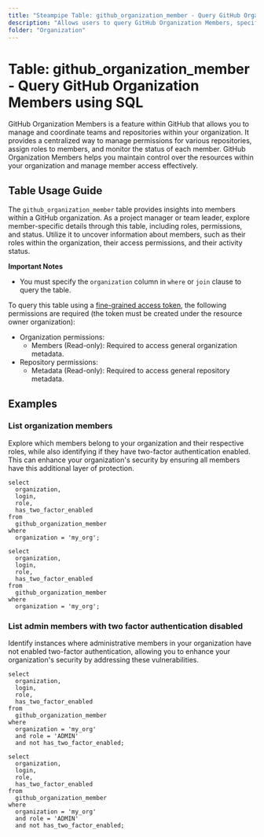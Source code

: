 ```yaml
---
title: "Steampipe Table: github_organization_member - Query GitHub Organization Members using SQL"
description: "Allows users to query GitHub Organization Members, specifically the details of members within an organization, providing insights into member profiles, roles, and status."
folder: "Organization"
---
```


# Table: github_organization_member - Query GitHub Organization Members using SQL

GitHub Organization Members is a feature within GitHub that allows you to manage and coordinate teams and repositories within your organization. It provides a centralized way to manage permissions for various repositories, assign roles to members, and monitor the status of each member. GitHub Organization Members helps you maintain control over the resources within your organization and manage member access effectively.

## Table Usage Guide

The `github_organization_member` table provides insights into members within a GitHub organization. As a project manager or team leader, explore member-specific details through this table, including roles, permissions, and status. Utilize it to uncover information about members, such as their roles within the organization, their access permissions, and their activity status.

**Important Notes**

- You must specify the `organization` column in `where` or `join` clause to query the table.

To query this table using a [fine-grained access token](https://docs.github.com/en/authentication/keeping-your-account-and-data-secure/managing-your-personal-access-tokens#creating-a-fine-grained-personal-access-token), the following permissions are required (the token must be created under the resource owner organization):

- Organization permissions:
  - Members (Read-only): Required to access general organization metadata.
- Repository permissions:
  - Metadata (Read-only): Required to access general repository metadata.

## Examples

### List organization members

Explore which members belong to your organization and their respective roles, while also identifying if they have two-factor authentication enabled. This can enhance your organization's security by ensuring all members have this additional layer of protection.

```sql+postgres
select
  organization,
  login,
  role,
  has_two_factor_enabled
from
  github_organization_member
where
  organization = 'my_org';
```

```sql+sqlite
select
  organization,
  login,
  role,
  has_two_factor_enabled
from
  github_organization_member
where
  organization = 'my_org';
```

### List admin members with two factor authentication disabled

Identify instances where administrative members in your organization have not enabled two-factor authentication, allowing you to enhance your organization's security by addressing these vulnerabilities.

```sql+postgres
select
  organization,
  login,
  role,
  has_two_factor_enabled
from
  github_organization_member
where
  organization = 'my_org'
  and role = 'ADMIN'
  and not has_two_factor_enabled;
```

```sql+sqlite
select
  organization,
  login,
  role,
  has_two_factor_enabled
from
  github_organization_member
where
  organization = 'my_org'
  and role = 'ADMIN'
  and not has_two_factor_enabled;
```
